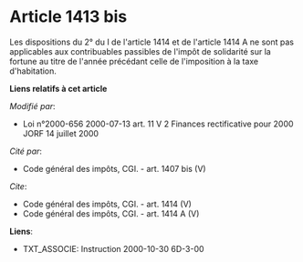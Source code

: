 # Article 1413 bis

Les dispositions du 2° du I de l'article 1414 et de l'article 1414 A ne sont pas applicables aux contribuables passibles de
l'impôt de solidarité sur la fortune au titre de l'année précédant celle de l'imposition à la taxe d'habitation.

**Liens relatifs à cet article**

_Modifié par_:

  - Loi n°2000-656 2000-07-13 art. 11 V 2 Finances rectificative pour 2000 JORF 14 juillet 2000

_Cité par_:

  - Code général des impôts, CGI. - art. 1407 bis (V)

_Cite_:

  - Code général des impôts, CGI. - art. 1414 (V)
  - Code général des impôts, CGI. - art. 1414 A (V)

**Liens**:

  - TXT_ASSOCIE: Instruction 2000-10-30 6D-3-00
